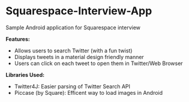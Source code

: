 # Squarespace-Interview-App
Sample Android application for Squarespace interview

**Features:**
- Allows users to search Twitter (with a fun twist)
- Displays tweets in a material design friendly manner
- Users can click on each tweet to open them in Twitter/Web Browser

**Libraries Used:**
- Twitter4J: Easier parsing of Twitter Search API
- Piccase (by Square): Efficent way to load images in Android


